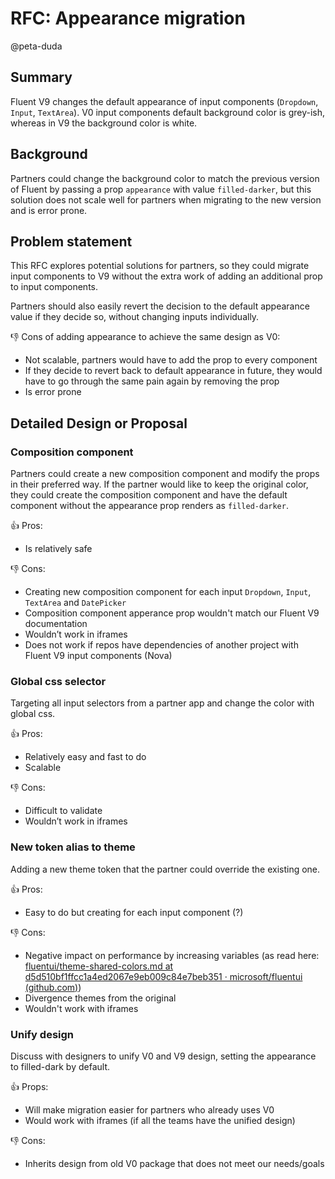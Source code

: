 # RFC: Appearance migration

@peta-duda

## Summary

Fluent V9 changes the default appearance of input components (`Dropdown`, `Input`, `TextArea`). V0 input components default background color is grey-ish, whereas in V9 the background color is white.

## Background

Partners could change the background color to match the previous version of Fluent by passing a prop `appearance` with value `filled-darker`, but this solution does not scale well for partners when migrating to the new version and is error prone.

## Problem statement

This RFC explores potential solutions for partners, so they could migrate input components to V9 without the extra work of adding an additional prop to input components.

Partners should also easily revert the decision to the default appearance value if they decide so, without changing inputs individually.

👎 Cons of adding appearance to achieve the same design as V0:

- Not scalable, partners would have to add the prop to every component
- If they decide to revert back to default appearance in future, they would have to go through the same pain again by removing the prop
- Is error prone

## Detailed Design or Proposal

### Composition component

Partners could create a new composition component and modify the props in their preferred way. If the partner would like to keep the original color, they could create the composition component and have the default component without the appearance prop renders as `filled-darker`.

👍 Pros:

- Is relatively safe

👎 Cons:

- Creating new composition component for each input `Dropdown`, `Input`, `TextArea` and `DatePicker`
- Composition component apperance prop wouldn't match our Fluent V9 documentation
- Wouldn’t work in iframes
- Does not work if repos have dependencies of another project with Fluent V9 input components (Nova)

### Global css selector

Targeting all input selectors from a partner app and change the color with global css.

👍 Pros:

- Relatively easy and fast to do
- Scalable

👎 Cons:

- Difficult to validate
- Wouldn’t work in iframes

### New token alias to theme

Adding a new theme token that the partner could override the existing one.

👍 Pros:

- Easy to do but creating for each input component (?)

👎 Cons:

- Negative impact on performance by increasing variables (as read here: [fluentui/theme-shared-colors.md at d5d510bf1ffcc1a4ed2067e9eb009c84e7beb351 · microsoft/fluentui (github.com)](https://github.com/microsoft/fluentui/blob/d5d510bf1ffcc1a4ed2067e9eb009c84e7beb351/rfcs/react-components/convergence/theme-shared-colors.md))
- Divergence themes from the original
- Wouldn't work with iframes

### Unify design

Discuss with designers to unify V0 and V9 design, setting the appearance to filled-dark by default.

👍 Props:

- Will make migration easier for partners who already uses V0
- Would work with iframes (if all the teams have the unified design)

👎 Cons:

- Inherits design from old V0 package that does not meet our needs/goals
